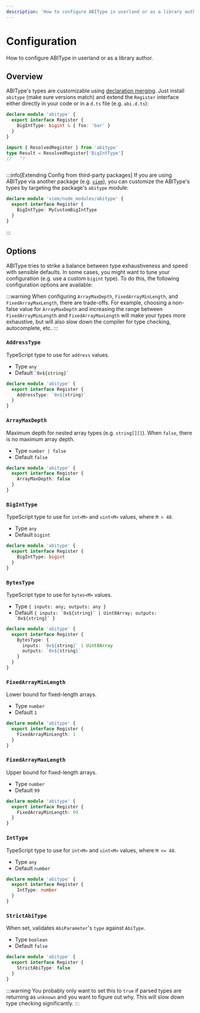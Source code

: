 ```yaml
---
description: 'How to configure ABIType in userland or as a library author.'
---
```


# Configuration

How to configure ABIType in userland or as a library author.

## Overview

ABIType's types are customizable using [declaration merging](https://www.typescriptlang.org/docs/handbook/declaration-merging.html). Just install `abitype` (make sure versions match) and extend the `Register` interface either directly in your code or in a `d.ts` file (e.g. `abi.d.ts`):

```ts twoslash
declare module 'abitype' {
  export interface Register {
    BigIntType: bigint & { foo: 'bar' }
  }
}

import { ResolvedRegister } from 'abitype'
type Result = ResolvedRegister['BigIntType']
//   ^?



```

:::info[Extending Config from third-party packages]
If you are using ABIType via another package (e.g. [`viem`](https://viem.sh)), you can customize the ABIType's types by targeting the package's `abitype` module:

```ts
declare module 'viem/node_modules/abitype' {
  export interface Register {
    BigIntType: MyCustomBigIntType
  }
}
```
:::

## Options

ABIType tries to strike a balance between type exhaustiveness and speed with sensible defaults. In some cases, you might want to tune your configuration (e.g. use a custom `bigint` type). To do this, the following configuration options are available:

:::warning
When configuring `ArrayMaxDepth`, `FixedArrayMinLength`, and `FixedArrayMaxLength`, there are trade-offs. For example, choosing a non-false value for `ArrayMaxDepth` and increasing the range between `FixedArrayMinLength` and `FixedArrayMaxLength` will make your types more exhaustive, but will also slow down the compiler for type checking, autocomplete, etc.
:::

### `AddressType`

TypeScript type to use for `address` values.

- Type `any`
- Default `` `0x${string}` ``

```ts twoslash
declare module 'abitype' {
  export interface Register {
    AddressType: `0x${string}`
  }
}
```

### `ArrayMaxDepth`

Maximum depth for nested array types (e.g. `string[][]`). When `false`, there is no maximum array depth.

- Type `number | false`
- Default `false`

```ts twoslash
declare module 'abitype' {
  export interface Register {
    ArrayMaxDepth: false
  }
}
```

### `BigIntType`

TypeScript type to use for `int<M>` and `uint<M>` values, where `M > 48`.

- Type `any`
- Default `bigint`

```ts twoslash
declare module 'abitype' {
  export interface Register {
    BigIntType: bigint
  }
}
```

### `BytesType`

TypeScript type to use for `bytes<M>` values.

- Type `{ inputs: any; outputs: any }`
- Default `` { inputs: `0x${string}` | Uint8Array; outputs: `0x${string}` } ``

```ts twoslash
declare module 'abitype' {
  export interface Register {
    BytesType: {
      inputs: `0x${string}` | Uint8Array
      outputs: `0x${string}`
    }
  }
}
```

### `FixedArrayMinLength`

Lower bound for fixed-length arrays.

- Type `number`
- Default `1`

```ts twoslash
declare module 'abitype' {
  export interface Register {
    FixedArrayMinLength: 1
  }
}
```

### `FixedArrayMaxLength`

Upper bound for fixed-length arrays.

- Type `number`
- Default `99`

```ts twoslash
declare module 'abitype' {
  export interface Register {
    FixedArrayMinLength: 99
  }
}
```

### `IntType`

TypeScript type to use for `int<M>` and `uint<M>` values, where `M <= 48`.

- Type `any`
- Default `number`

```ts twoslash
declare module 'abitype' {
  export interface Register {
    IntType: number
  }
}
```

### `StrictAbiType`

When set, validates `AbiParameter`'s `type` against `AbiType`.

- Type `boolean`
- Default `false`

```ts twoslash
declare module 'abitype' {
  export interface Register {
    StrictAbiType: false
  }
}
```

:::warning
You probably only want to set this to `true` if parsed types are returning as `unknown` and you want to figure out why. This will slow down type checking significantly.
:::
